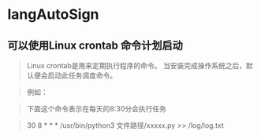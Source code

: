 # langAutoSign
## 可以使用Linux crontab 命令计划启动
> Linux crontab是用来定期执行程序的命令。
> 当安装完成操作系统之后，默认便会启动此任务调度命令。


> 例如：

> 下面这个命令表示在每天的8:30分会执行任务

> 30 8 * * * /usr/bin/python3 文件路径/xxxxx.py >> /log/log.txt